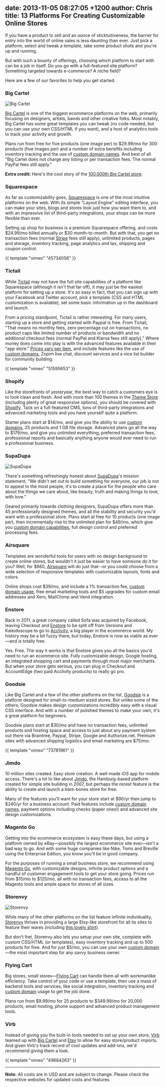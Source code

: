date: 2013-11-05 08:27:05 +1200
author: Chris
title: 13 Platforms For Creating Customizable Online Stores
----

<!-- excerpt -->

If you have a product to sell and an ounce of sticktuitiveness, the barrier for entry into the world of online sales is less daunting than ever. Just pick a platform, select and tweak a template, take some product shots and you're up and running. 

But with such a bounty of offerings, choosing which platform to start with can be a job in itself. Do you go with a full-featured site platform? Something targeted towards e-commerce? A niche field?

Here are a few of our favorites to help you get started.

<!-- /excerpt -->

### Big Cartel

![Big Cartel](/media/2013-11-05-Screen_Shot_2013-11-04_at_12.38.33.png)

[Big Cartel](http://bigcartel.com) is one of the biggest ecommerce platforms on the web, primarily focusing on designers, artists, bands and other creative folks. Most notably, Big Cartel has some great templates you can tweak (no code needed, but you can use your own CSS/HTML if you want), and a host of analytics tools to track your activity and growth.

Plans run from free for five products (one image per) to $29.99/mo for 300 products (five images per) and a number of extra benefits including inventory tracking and the use of [custom domain names](https://iwantmyname.com/services/ecommerce-hosting/big-cartel-custom-domain). And best of all "Big Cartel does not charge any listing or per transaction fees. The normal PayPal fees still apply."

**Extra credit:** Here's the cool story of the [100,000th Big Cartel store](http://100k.bigcartel.com). 

### Squarespace

As far as customizability goes, [Squarespace](http://www.squarespace.com) is one of the most intuitive platforms on the web. With its simple "Layout Engine" editing interface, you can make your sites, blogs and stores look just how you want them to, and with an impressive list of third-party integrations, your shops can be more flexible than ever. 

Setting up shop for business is a premium Squarespace offering, and costs $24.99/mo billed annually or $30 month-to-month. But with that, you get no transaction fees (normal [Stripe](https://stripe.com/us/pricing) fees still apply), unlimited products, pages and storage, inventory tracking, page analytics and tax, shipping and coupon control.

{{ template "vimeo" "45734056" }}

### Tictail

While [Tictail](https://tictail.com) may not have the full site capabilities of a platform like Squarespace (although it isn't that far off), it may just be the easiest platform for setting up a store. It's so easy in fact, that you can sign up with your Facebook and Twitter account, pick a template (CSS and HTML customization is available), set some basic information up in the dashboard and launch. 

From a pricing standpoint, Tictail is rather interesting. For many users, starting up a store and getting started with Paypal is free. From Tictail, "That means no monthly fees, zero percentage cut on transactions, no product caps like limited number of products or bandwidth and no additional checkout fees (normal PayPal and Klarna fees still apply)." Where money does come into play is with the advanced features available in their "app store." [Prices vary per item](http://help.tictail.com/customer/portal/articles/1324711-what-do-the-apps-cost-), and include features like the use of [custom domains](https://iwantmyname.com/services/ecommerce-hosting/tictail-store-custom-domain), Zopim live chat, discount services and a nice list builder for community building.

{{ template "vimeo" "51595653" }}

### Shopify

Like the storefronts of yesteryear, the best way to catch a customers eye is to look clean and fresh. And with more than 100 themes in the [Theme Store](http://themes.shopify.com) (including plenty of great responsive options), you should be covered with [Shopify](http://www.shopify.com). Tack on a full-featured CMS, tons of third-party integrations and advanced marketing tools and you have yourself quite a platform.

Starter plans start at $14/mo, and give you the ability to use [custom domains](https://iwantmyname.com/features/applications/custom-domain-apps/e-commerce/shopify-hosted-online-store-platform-and-shop-software), 25 products and 1 GB file storage. Advanced plans go all the way to $179/mo, and give you unlimited everything, preferred transaction fees, professional reports and basically anything anyone would ever need to run a professional business.

### SupaDupa

![SupaDupa](/media/2013-11-05-Screen_Shot_2013-11-04_at_12.47.05.png)

There's something refreshingly honest about [SupaDupa](http://supadupa.me)'s mission statement, "We didn't set out to build something for everyone, our job is not to appeal to the most people, it's to create a place for the people who care about the things we care about, like beauty, truth and making things to love, with love."

Geared primarily towards clothing designers, SupaDupa offers more than 45 professionally designed themes, and all the stability and security you'd want with a professional store. Plans start at free for 10 products (one image per), then incrementally rise to the unlimited plan for $49/mo, which give you [custom domain capabilities](https://iwantmyname.com/services/ecommerce-hosting/supadupa-custom-domain), full design control and preferred processing fees. 

### Airsquare

Templates are wonderful tools for users with no design background to create online stores, but wouldn't it just be easier to have someone do it for you? Well, for $660, [Airsquare](http://www.airsquare.com/) will do just that--or you could choose from a wide selection of responsive templates with customizable layouts, fonts and colors.

Online shops cost $39/mo, and include a 1% transaction fee, [custom domain usage](https://iwantmyname.com/services/business/airsquare-custom-domain), free email marketing tools and $5 upgrades for custom email addresses and Xero, MailChimp and Vend integration. 

### Enstore

Back in 2011, a great company called Sofa was acquired by Facebook, leaving Checkout and [Enstore](http://www.enstore.com) to be split off from Versions and Kaleidoscope to go to [Acclivity](http://www.acclivitysoftware.com), a big player in the ecommerce world. My history may be a bit fuzzy there, but today, Enstore is now as viable as ever—and is totally free. 

Yes. Free. The way it works is that Enstore gives you all the basics you'd need to run an ecommerce site. Fully customizable design, Google hosting, an integrated shopping cart and payments through most major merchants. But when your store gets serious, you can plug in Checkout and AccountEdge (two paid Acclivity products) to really go pro.

### Goodsie

Like Big Cartel and a few of the other platforms on the list, [Goodsie](http://goodsie.com) is a platform designed for small-to-medium sized stores. But unlike some of the others, Goodsie makes design customizations incredibly easy with a visual CSS interface. And with a number of polished themes to make your own, it's a great platform for beginners.

Goodsie plans start at $30/mo and have no transaction fees, unlimited products and hosting space and access to just about any payment system out there via Braintree, Paypal, Stripe, Google and Authorize.net. Premium sites with advanced shipping logistics and email marketing are $75/mo.

{{ template "vimeo" "73781961" }}

### Jimdo

10 million sites created. Easy store creation. A well-made iOS app for mobile access. There's a lot to like about [Jimdo](http://www.jimdo.com), the Hamburg-based platform created for simple site building in 2007, but perhaps the nicest feature is the ability to create and launch a bare-bones store for free. 

Many of the features you'll want for your store start at $90/yr then jump to $240/yr for a business account. Paid features include [custom domain names](https://iwantmyname.com/services/website-builder/jimdo-custom-domain), payment options including checks (paper ones!) and advanced site design customizations. 

### Magento Go

Getting into the ecommerce ecosystem is easy these days, but using a platform owned by eBay—possibly the largest ecommerce site ever—isn't a bad way to go. And with some huge companies like Nike, Toms and Breville using the Enterprise Edition, you know you'll be in good company.

For the purposes of running a small business store, we recommend using [Magento Go](http://www.magentocommerce.com/product/magento-go?icid=topnav), with customizable designs, infinite product options and a handful of customer engagement tools to get your store going. Prices run from $15/mo to $125/mo, all with no transaction fees, access to all the Magento tools and ample space for stores of all sizes.

### Storenvy

![Storenvy](/media/2013-11-05-Screen_Shot_2013-11-04_at_12.52.18.png)

While many of the other platforms on the list feature infinite individuality, [Storenvy](http://www.storenvy.com) thrives in providing a large Etsy-like storefront for all its sites to feature their wares (including [this lovely shirt](http://www.storenvy.com/products/3201786-merry)).

But don't fret, Storenvy also lets you setup your own site, complete with custom CSS/HTML (or templates), easy inventory tracking and up to 500 products for free. And for just $5/mo, you can use your own [custom domain](https://iwantmyname.com/services/ecommerce-hosting/storenvy-custom-domain-registration)—the most important step for any savvy business owner. 

### Flying Cart

Big stores, small stores—[Flying Cart](http://flyingcart.com) can handle them all with workmanlike efficiency. Take control of your code or use a template, then use a mass of backend tools and services, like social integration, inventory tracking and [custom domain](https://iwantmyname.com/services/ecommerce-hosting/customize-flyingcart-with-your-own-domain) usage to get the job done.

Plans run from $9.99/mo for 25 products to $349.99/mo for 20,000 products, email hosting, phone support and advanced product management tools. 

### Virb

Instead of giving you the built-in tools needed to set up your own store, [Virb](http://virb.com) teamed up with [Big Cartel](http://help.virb.com/customer/portal/articles/357140-integrating-big-cartel-with-virb) and [Etsy](http://help.virb.com/customer/portal/articles/1031401-creating-an-etsy-store-page-on-virb) to allow for easy store/product imports. And given Virb's track record of cool updates and add-ons, we'd recommend giving them a look. 

{{ template "vimeo" "49684263" }}

***

**Note:** All costs are in USD and are subject to change. Please check the respective websites for updated costs and features.
